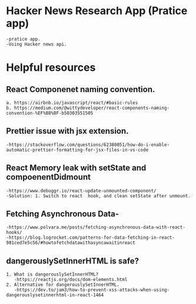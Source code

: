 # Hacker News Research App (Pratice app)
    -pratice app.
    -Using Hacker news api.

# Helpful resources
  ## React Componenet naming convention.
    a. https://airbnb.io/javascript/react/#basic-rules
    b. https://medium.com/@wittydeveloper/react-components-naming-convention-%EF%B8%8F-b50303551505
  ## Prettier issue with jsx extension.
    -https://stackoverflow.com/questions/62380051/how-do-i-enable-automatic-prettier-formatting-for-jsx-files-in-vs-code

  ## React Memory leak with setState and compoenentDidmount
    -https://www.debuggr.io/react-update-unmounted-component/
    -Solution: 1. Switch to react  hook, and clean setState after unmount.

  ## Fetching Asynchronous Data-
    -https://www.polvara.me/posts/fetching-asynchronous-data-with-react-hooks/
    -https://blog.logrocket.com/patterns-for-data-fetching-in-react-981ced7e5c56/#howtofetchdatawithasyncawaitinreact

  ## dangerouslySetInnerHTML is safe?
    1. What is dangerouslySetInnerHTML?
       -https://reactjs.org/docs/dom-elements.html
    2. Alternative for dangerouslySetInnerHTML.
       -https://dev.to/jam3/how-to-prevent-xss-attacks-when-using-dangerouslysetinnerhtml-in-react-1464